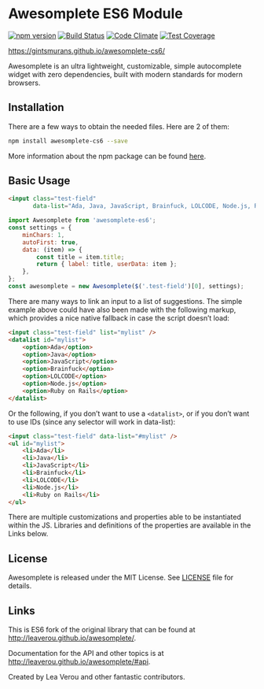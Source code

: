# Awesomplete ES6 Module
[![npm version](https://img.shields.io/npm/v/awesomplete.svg)](https://www.npmjs.com/package/awesomplete)
[![Build Status](https://img.shields.io/travis/LeaVerou/awesomplete/gh-pages.svg)](https://travis-ci.org/LeaVerou/awesomplete)
[![Code Climate](https://img.shields.io/codeclimate/github/LeaVerou/awesomplete.svg)](https://codeclimate.com/github/LeaVerou/awesomplete)
[![Test Coverage](https://img.shields.io/codeclimate/coverage/github/LeaVerou/awesomplete.svg)](https://codeclimate.com/github/LeaVerou/awesomplete/coverage)

https://gintsmurans.github.io/awesomplete-cs6/

Awesomplete is an ultra lightweight, customizable, simple autocomplete widget with zero dependencies, built with modern standards for modern browsers.

## Installation
There are a few ways to obtain the needed files.
Here are 2 of them:

```sh
npm install awesomplete-cs6 --save
```

More information about the npm package can be found [here](https://www.npmjs.com/package/awesomplete-es6).

## Basic Usage

```html
<input class="test-field"
       data-list="Ada, Java, JavaScript, Brainfuck, LOLCODE, Node.js, Ruby on Rails" />
```

```javascript
import Awesomplete from 'awesomplete-es6';
const settings = {
    minChars: 1,
    autoFirst: true,
    data: (item) => {
        const title = item.title;
        return { label: title, userData: item };
    },
};
const awesomplete = new Awesomplete($('.test-field')[0], settings);
```

There are many ways to link an input to a list of suggestions.
The simple example above could have also been made with the following markup, which provides a nice native fallback in case the script doesn’t load:

```html
<input class="test-field" list="mylist" />
<datalist id="mylist">
    <option>Ada</option>
    <option>Java</option>
    <option>JavaScript</option>
    <option>Brainfuck</option>
    <option>LOLCODE</option>
    <option>Node.js</option>
    <option>Ruby on Rails</option>
</datalist>
```

Or the following, if you don’t want to use a `<datalist>`, or if you don’t want to use IDs (since any selector will work in data-list):

```html
<input class="test-field" data-list="#mylist" />
<ul id="mylist">
    <li>Ada</li>
    <li>Java</li>
    <li>JavaScript</li>
    <li>Brainfuck</li>
    <li>LOLCODE</li>
    <li>Node.js</li>
    <li>Ruby on Rails</li>
</ul>
```

There are multiple customizations and properties able to be instantiated within the JS. Libraries and definitions of the properties are available in the Links below.

## License

Awesomplete is released under the MIT License. See [LICENSE][1] file for
details.

## Links

This is ES6 fork of the original library that can be found at <http://leaverou.github.io/awesomplete/>.

Documentation for the API and other topics is at
<http://leaverou.github.io/awesomplete/#api>.

Created by Lea Verou and other fantastic contributors.

[1]: https://github.com/LeaVerou/awesomplete/blob/gh-pages/LICENSE
